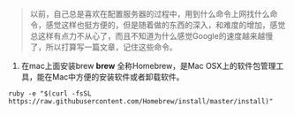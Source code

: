 >  以前，自己总是喜欢在配置服务器的过程中，用到什么命令上网找什么命令，感觉这样也挺方便的，但是随着做的东西的深入，和难度的增加，感觉总这样有点力不从心了，而且不知道为什么感觉Google的速度越来越慢了，所以打算写一篇文章，记住这些命令。

1. 在mac上面安装brew
**brew** 全称Homebrew，是Mac OSX上的软件包管理工具，能在Mac中方便的安装软件或者卸载软件。

````
ruby -e "$(curl -fsSL https://raw.githubusercontent.com/Homebrew/install/master/install)"

````
